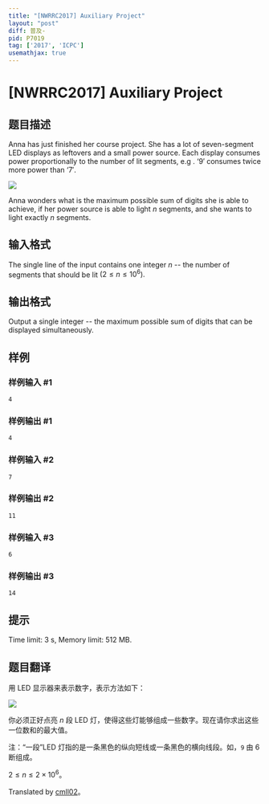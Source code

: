```yaml
---
title: "[NWRRC2017] Auxiliary Project"
layout: "post"
diff: 普及-
pid: P7019
tag: ['2017', 'ICPC']
usemathjax: true
---
```


# [NWRRC2017] Auxiliary Project
## 题目描述



Anna has just finished her course project. She has a lot of seven-segment LED displays as leftovers and a small power source. Each display consumes power proportionally to the number of lit segments, e.g . $‘9'$ consumes twice more power than $‘7'.$

![](https://onlinejudgeimages.s3-ap-northeast-1.amazonaws.com/problem/15131/1.png)

Anna wonders what is the maximum possible sum of digits she is able to achieve, if her power source is able to light $n$ segments, and she wants to light exactly $n$ segments.


## 输入格式



The single line of the input contains one integer $n$ -- the number of segments that should be lit $(2 \le n \le 10^{6}).$


## 输出格式



Output a single integer -- the maximum possible sum of digits that can be displayed simultaneously.


## 样例

### 样例输入 #1
```
4

```
### 样例输出 #1
```
4

```
### 样例输入 #2
```
7

```
### 样例输出 #2
```
11

```
### 样例输入 #3
```
6

```
### 样例输出 #3
```
14

```
## 提示

Time limit: 3 s, Memory limit: 512 MB. 


## 题目翻译

用 LED 显示器来表示数字，表示方法如下：

![](https://onlinejudgeimages.s3-ap-northeast-1.amazonaws.com/problem/15131/1.png)

你必须正好点亮 $n$ 段 LED 灯，使得这些灯能够组成一些数字。现在请你求出这些一位数和的最大值。

注：“一段”LED 灯指的是一条黑色的纵向短线或一条黑色的横向线段。如，`9` 由 $6$ 断组成。

$2\le n\le2\times 10^6$。

Translated by [cmll02](https://www.luogu.com.cn/user/171487)。

